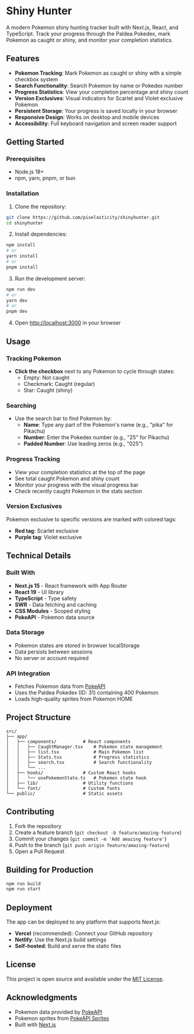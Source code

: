 # Shiny Hunter

A modern Pokemon shiny hunting tracker built with Next.js, React, and TypeScript. Track your progress through the Paldea Pokedex, mark Pokemon as caught or shiny, and monitor your completion statistics.

## Features

- **Pokemon Tracking**: Mark Pokemon as caught or shiny with a simple checkbox system
- **Search Functionality**: Search Pokemon by name or Pokedex number
- **Progress Statistics**: View your completion percentage and shiny count
- **Version Exclusives**: Visual indicators for Scarlet and Violet exclusive Pokemon
- **Persistent Storage**: Your progress is saved locally in your browser
- **Responsive Design**: Works on desktop and mobile devices
- **Accessibility**: Full keyboard navigation and screen reader support

## Getting Started

### Prerequisites

- Node.js 18+ 
- npm, yarn, pnpm, or bun

### Installation

1. Clone the repository:
```bash
git clone https://github.com/pixelasticity/shinyhunter.git
cd shinyhunter
```

2. Install dependencies:
```bash
npm install
# or
yarn install
# or
pnpm install
```

3. Run the development server:
```bash
npm run dev
# or
yarn dev
# or
pnpm dev
```

4. Open [http://localhost:3000](http://localhost:3000) in your browser

## Usage

### Tracking Pokemon

- **Click the checkbox** next to any Pokemon to cycle through states:
  - Empty: Not caught
  - Checkmark: Caught (regular)
  - Star: Caught (shiny)

### Searching

- Use the search bar to find Pokemon by:
  - **Name**: Type any part of the Pokemon's name (e.g., "pika" for Pikachu)
  - **Number**: Enter the Pokedex number (e.g., "25" for Pikachu)
  - **Padded Number**: Use leading zeros (e.g., "025")

### Progress Tracking

- View your completion statistics at the top of the page
- See total caught Pokemon and shiny count
- Monitor your progress with the visual progress bar
- Check recently caught Pokemon in the stats section

### Version Exclusives

Pokemon exclusive to specific versions are marked with colored tags:
- **Red tag**: Scarlet exclusive
- **Purple tag**: Violet exclusive

## Technical Details

### Built With

- **Next.js 15** - React framework with App Router
- **React 19** - UI library
- **TypeScript** - Type safety
- **SWR** - Data fetching and caching
- **CSS Modules** - Scoped styling
- **PokeAPI** - Pokemon data source

### Data Storage

- Pokemon states are stored in browser localStorage
- Data persists between sessions
- No server or account required

### API Integration

- Fetches Pokemon data from [PokeAPI](https://pokeapi.co/)
- Uses the Paldea Pokedex (ID: 31) containing 400 Pokemon
- Loads high-quality sprites from Pokemon HOME

## Project Structure

```
src/
├── app/
│   ├── components/          # React components
│   │   ├── CaughtManager.tsx    # Pokemon state management
│   │   ├── list.tsx             # Main Pokemon list
│   │   ├── Stats.tsx            # Progress statistics
│   │   ├── search.tsx           # Search functionality
│   │   └── ...
│   ├── hooks/               # Custom React hooks
│   │   └── usePokemonState.ts   # Pokemon state hook
│   ├── lib/                 # Utility functions
│   └── font/                # Custom fonts
└── public/                  # Static assets
```

## Contributing

1. Fork the repository
2. Create a feature branch (`git checkout -b feature/amazing-feature`)
3. Commit your changes (`git commit -m 'Add amazing feature'`)
4. Push to the branch (`git push origin feature/amazing-feature`)
5. Open a Pull Request

## Building for Production

```bash
npm run build
npm run start
```

## Deployment

The app can be deployed to any platform that supports Next.js:

- **Vercel** (recommended): Connect your GitHub repository
- **Netlify**: Use the Next.js build settings
- **Self-hosted**: Build and serve the static files

## License

This project is open source and available under the [MIT License](LICENSE).

## Acknowledgments

- Pokemon data provided by [PokeAPI](https://pokeapi.co/)
- Pokemon sprites from [PokeAPI Sprites](https://github.com/PokeAPI/sprites)
- Built with [Next.js](https://nextjs.org/)
